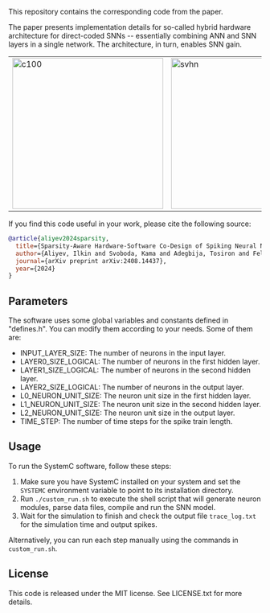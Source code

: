 This repository contains the corresponding code from the paper.

The paper presents implementation details for so-called hybrid hardware architecture for direct-coded SNNs -- essentially combining ANN and SNN layers in a single network. The architecture, in turn, enables SNN gain.

<table>
  <tr>
    <td><img src="https://github.com/user-attachments/assets/239feb16-35c7-418e-88e6-704810955b42" alt="c100" width="300"/></td>
    <td><img src="https://github.com/user-attachments/assets/9793d8e7-8a16-495f-b1fa-493ff603e3c3" alt="svhn" width="300"/></td>
    <td><img src="https://github.com/user-attachments/assets/eba5b992-1937-4a19-b70a-177ca4dd3b10" alt="image" width="300"/></td>
  </tr>
</table>

If you find this code useful in your work, please cite the following source:


```bibtex
@article{aliyev2024sparsity,
  title={Sparsity-Aware Hardware-Software Co-Design of Spiking Neural Networks: An Overview},
  author={Aliyev, Ilkin and Svoboda, Kama and Adegbija, Tosiron and Fellous, Jean-Marc},
  journal={arXiv preprint arXiv:2408.14437},
  year={2024}
}
```

## Parameters

The software uses some global variables and constants defined in "defines.h". You can modify them according to your needs. Some of them are:

- INPUT_LAYER_SIZE: The number of neurons in the input layer.
- LAYER0_SIZE_LOGICAL: The number of neurons in the first hidden layer.
- LAYER1_SIZE_LOGICAL: The number of neurons in the second hidden layer.
- LAYER2_SIZE_LOGICAL: The number of neurons in the output layer.
- L0_NEURON_UNIT_SIZE: The neuron unit size in the first hidden layer.
- L1_NEURON_UNIT_SIZE: The neuron unit size in the second hidden layer.
- L2_NEURON_UNIT_SIZE: The neuron unit size in the output layer.
- TIME_STEP: The number of time steps for the spike train length.

## Usage
To run the SystemC software, follow these steps:

1. Make sure you have SystemC installed on your system and set the `SYSTEMC` environment variable to point to its installation directory.
2. Run `./custom_run.sh` to execute the shell script that will generate neuron modules, parse data files, compile and run the SNN model.
3. Wait for the simulation to finish and check the output file `trace_log.txt` for the simulation time and output spikes.

Alternatively, you can run each step manually using the commands in `custom_run.sh`.

## License
This code is released under the MIT license. See LICENSE.txt for more details.
